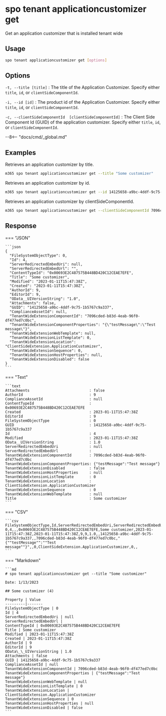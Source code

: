 # spo tenant applicationcustomizer get

Get an application customizer that is installed tenant wide

## Usage

```sh
spo tenant applicationcustomizer get [options]
```

## Options

`-t, --title [title]`
: The title of the Application Customizer. Specify either `title`, `id`, or `clientSideComponentId`.

`-i, --id [id]`
: The product id of the Application Customizer. Specify either `title`, `id`, or `clientSideComponentId`.

`-c, --clientSideComponentId  [clientSideComponentId]`
: The Client Side Component Id (GUID) of the application customizer. Specify either `title`, `id`, or `clientSideComponentId`.

--8<-- "docs/cmd/_global.md"

## Examples

Retrieves an application customizer by title.

```sh
m365 spo tenant applicationcustomizer get --title "Some customizer"
```

Retrieves an application customizer by id.

```sh
m365 spo tenant applicationcustomizer get --id 14125658-a9bc-4ddf-9c75-1b5767c9a337
```

Retrieves an application customizer by clientSideComponentId.

```sh
m365 spo tenant applicationcustomizer get --clientSideComponentId 7096cded-b83d-4eab-96f0-df477ed7c0bc
```

## Response

=== "JSON"

    ```json
    {
      "FileSystemObjectType": 0,
      "Id": 4,
      "ServerRedirectedEmbedUri": null,
      "ServerRedirectedEmbedUrl": "",
      "ContentTypeId": "0x00693E2C487575B448BD420C12CEAE7EFE",
      "Title": "Some customizer",
      "Modified": "2023-01-11T15:47:38Z",
      "Created": "2023-01-11T15:47:38Z",
      "AuthorId": 9,
      "EditorId": 9,
      "OData__UIVersionString": "1.0",
      "Attachments": false,
      "GUID": "14125658-a9bc-4ddf-9c75-1b5767c9a337",
      "ComplianceAssetId": null,
      "TenantWideExtensionComponentId": "7096cded-b83d-4eab-96f0-df477ed7c0bc",
      "TenantWideExtensionComponentProperties": "{\"testMessage\":\"Test message\"}",
      "TenantWideExtensionWebTemplate": null,
      "TenantWideExtensionListTemplate": 0,
      "TenantWideExtensionLocation": "ClientSideExtension.ApplicationCustomizer",
      "TenantWideExtensionSequence": 0,
      "TenantWideExtensionHostProperties": null,
      "TenantWideExtensionDisabled": false
    }
    ```

=== "Text"

    ```text
    Attachments                           : false
    AuthorId                              : 9
    ComplianceAssetId                     : null
    ContentTypeId                         : 0x00693E2C487575B448BD420C12CEAE7EFE
    Created                               : 2023-01-11T15:47:38Z
    EditorId                              : 9
    FileSystemObjectType                  : 0
    GUID                                  : 14125658-a9bc-4ddf-9c75-1b5767c9a337
    Id                                    : 4
    Modified                              : 2023-01-11T15:47:38Z
    OData__UIVersionString                : 1.0
    ServerRedirectedEmbedUri              : null
    ServerRedirectedEmbedUrl              :
    TenantWideExtensionComponentId        : 7096cded-b83d-4eab-96f0-df477ed7c0bc
    TenantWideExtensionComponentProperties: {"testMessage":"Test message"}
    TenantWideExtensionDisabled           : false
    TenantWideExtensionHostProperties     : null
    TenantWideExtensionListTemplate       : 0
    TenantWideExtensionLocation           : ClientSideExtension.ApplicationCustomizer
    TenantWideExtensionSequence           : 0
    TenantWideExtensionWebTemplate        : null
    Title                                 : Some customizer
    ```

=== "CSV"

    ```csv
    FileSystemObjectType,Id,ServerRedirectedEmbedUri,ServerRedirectedEmbedUrl,ContentTypeId,Title,Modified,Created,AuthorId,EditorId,OData__UIVersionString,Attachments,GUID,ComplianceAssetId,TenantWideExtensionComponentId,TenantWideExtensionComponentProperties,TenantWideExtensionWebTemplate,TenantWideExtensionListTemplate,TenantWideExtensionLocation,TenantWideExtensionSequence,TenantWideExtensionHostProperties,TenantWideExtensionDisabled
    0,4,,,0x00693E2C487575B448BD420C12CEAE7EFE,Some customizer,2023-01-11T15:47:38Z,2023-01-11T15:47:38Z,9,9,1.0,,14125658-a9bc-4ddf-9c75-1b5767c9a337,,7096cded-b83d-4eab-96f0-df477ed7c0bc,"{""testMessage"":""Test message""}",,0,ClientSideExtension.ApplicationCustomizer,0,,
    ```

=== "Markdown"

    ```md
    # spo tenant applicationcustomizer get --title "Some customizer"

    Date: 1/13/2023

    ## Some customizer (4)

    Property | Value
    ---------|-------
    FileSystemObjectType | 0
    Id | 4
    ServerRedirectedEmbedUri | null
    ServerRedirectedEmbedUrl |
    ContentTypeId | 0x00693E2C487575B448BD420C12CEAE7EFE
    Title | Some customizer
    Modified | 2023-01-11T15:47:38Z
    Created | 2023-01-11T15:47:38Z
    AuthorId | 9
    EditorId | 9
    OData\_\_UIVersionString | 1.0
    Attachments | false
    GUID | 14125658-a9bc-4ddf-9c75-1b5767c9a337
    ComplianceAssetId | null
    TenantWideExtensionComponentId | 7096cded-b83d-4eab-96f0-df477ed7c0bc
    TenantWideExtensionComponentProperties | {"testMessage":"Test message"}
    TenantWideExtensionWebTemplate | null
    TenantWideExtensionListTemplate | 0
    TenantWideExtensionLocation | ClientSideExtension.ApplicationCustomizer
    TenantWideExtensionSequence | 0
    TenantWideExtensionHostProperties | null
    TenantWideExtensionDisabled | false
    ```
